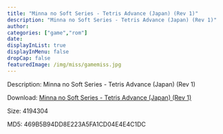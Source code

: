 ```yaml
---
title: "Minna no Soft Series - Tetris Advance (Japan) (Rev 1)"
description: "Minna no Soft Series - Tetris Advance (Japan) (Rev 1)"
author: 
categories: ["game","rom"]
date: 
displayInList: true
displayInMenu: false
dropCap: false
featuredImage: /img/miss/gamemiss.jpg
---
```


Description: Minna no Soft Series - Tetris Advance (Japan) (Rev 1)

Download: <a style="text-decoration:underline;" href="https://mega.nz/#!zaBWWKoR!uFCSHr_pCDxECjxUSVp_mvC3ZLVNlMpqn_c0KyuEFuY" target = "_blank" rel = "nofollow" > Minna no Soft Series - Tetris Advance (Japan) (Rev 1)</a>

Size: 4194304

MD5: 469B5B94DD8E223A5FA1CD04E4E4C1DC

